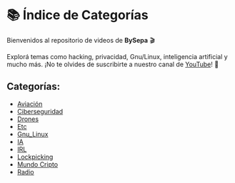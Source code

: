 # 📚 Índice de Categorías

Bienvenidos al repositorio de videos de **BySepa** 🎬

Explorá temas como hacking, privacidad, Gnu/Linux, inteligencia artificial y mucho más.
¡No te olvides de suscribirte a nuestro canal de [YouTube](https://www.youtube.com/@BySepa)! 🚀

## Categorías:
- [Aviación](aviación.md)
- [Ciberseguridad](ciberseguridad.md)
- [Drones](drones.md)
- [Etc](etc.md)
- [Gnu_Linux](gnu_linux.md)
- [IA](ia.md)
- [IRL](irl.md)
- [Lockpicking](lockpicking.md)
- [Mundo Cripto](mundo_cripto.md)
- [Radio](radio.md)
